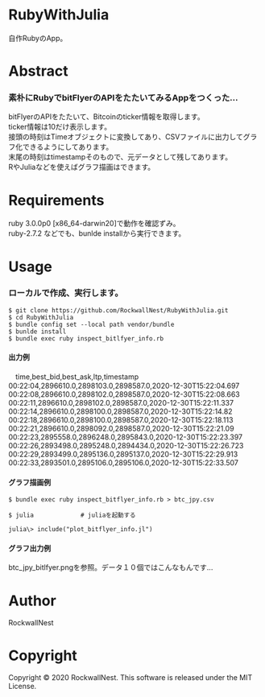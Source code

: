 # RubyWithJulia
自作RubyのApp。

# Abstract
### 素朴にRubyでbitFlyerのAPIをたたいてみるAppをつくった...
bitFlyerのAPIをたたいて、Bitcoinのticker情報を取得します。<br>
ticker情報は10だけ表示します。<br>
接頭の時刻はTimeオブジェクトに変換してあり、CSVファイルに出力してグラフ化できるようにしてあります。<br>
末尾の時刻はtimestampそのもので、元データとして残してあります。<br>
RやJuliaなどを使えばグラフ描画はできます。<br>

# Requirements 

ruby 3.0.0p0 [x86_64-darwin20]で動作を確認ずみ。<br>
ruby-2.7.2 などでも、bunlde installから実行できます。<br>

# Usage
### ローカルで作成、実行します。
```
$ git clone https://github.com/RockwallNest/RubyWithJulia.git
$ cd RubyWithJulia 
$ bundle config set --local path vendor/bundle 
$ bunlde install 
$ bundle exec ruby inspect_bitlfyer_info.rb 
```
#### 出力例
　time,best_bid,best_ask,ltp,timestamp<br>
  00:22:04,2896610.0,2898103.0,2898587.0,2020-12-30T15:22:04.697<br>
  00:22:08,2896610.0,2898102.0,2898587.0,2020-12-30T15:22:08.663<br>
  00:22:11,2896610.0,2898102.0,2898587.0,2020-12-30T15:22:11.337<br>
  00:22:14,2896610.0,2898100.0,2898587.0,2020-12-30T15:22:14.82<br>
  00:22:18,2896610.0,2898100.0,2898587.0,2020-12-30T15:22:18.113<br>
  00:22:21,2896610.0,2898092.0,2898587.0,2020-12-30T15:22:21.09<br>
  00:22:23,2895558.0,2896248.0,2895843.0,2020-12-30T15:22:23.397<br>
  00:22:26,2893498.0,2895248.0,2894434.0,2020-12-30T15:22:26.723<br>
  00:22:29,2893499.0,2895136.0,2895137.0,2020-12-30T15:22:29.913<br>
  00:22:33,2893501.0,2895106.0,2895106.0,2020-12-30T15:22:33.507<br>
 
 #### グラフ描画例
 ```
 $ bundle exec ruby inspect_bitflyer_info.rb > btc_jpy.csv 

 $ julia             # juliaを起動する　
 
 julia\> include("plot_bitflyer_info.jl") 
 ```
 
 #### グラフ出力例 
 btc_jpy_bitlfyer.pngを参照。データ１０個ではこんなもんです...

# Author
RockwallNest <br />

# Copyright
Copyright &copy; 2020 RockwallNest. This software is released under the MIT License. <br>
